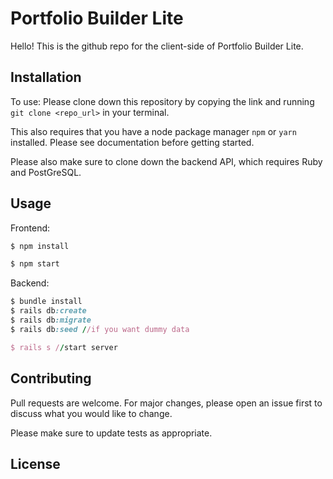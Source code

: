 # Portfolio Builder Lite

Hello! This is the github repo for the client-side of Portfolio Builder Lite.
 


## Installation

To use: Please clone down this repository by copying the link and running ```git clone <repo_url>``` in your terminal. 

This also requires that you have a node package manager ```npm``` or ```yarn``` installed. Please see documentation before getting started. 

Please also make sure to clone down the backend API, which requires Ruby and PostGreSQL.

## Usage
Frontend:
```javascript
$ npm install

$ npm start
```

Backend:
```ruby
$ bundle install
$ rails db:create
$ rails db:migrate
$ rails db:seed //if you want dummy data

$ rails s //start server 

```

## Contributing
Pull requests are welcome. For major changes, please open an issue first to discuss what you would like to change.

Please make sure to update tests as appropriate.

## License
